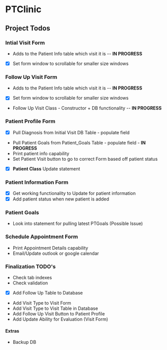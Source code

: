 # PTClinic

## Project Todos

### Intial Visit Form
- Adds to the Patient Info table which visit it is -- **IN PROGRESS**
- [x] Set form window to scrollable for smaller size windows

### Follow Up Visit Form
- Adds to the Patient Info table which visit it is  -- **IN PROGRESS**
- [x] Set form window to scrollable for smaller size windows
- Follow Up Visit Class - Constructor + DB functionality  -- **IN PROGRESS**

### Patient Profile Form
- [x] Pull Diagnosis from Initial Visit DB Table - populate field
- Pull Patient Goals from Patient_Goals Table - populate field - **IN PROGRESS**
- Print patient info capability
- Set Patient Visit button to go to correct Form based off patient status 
- [x] **Patient Class** Update statement

### Patient Information Form
- [x] Get working functionality to Update for patient information 
- [x] Add patient status when new patient is added 

### Patient Goals
- Look into statement for pulling latest PTGoals (Possible Issue)


### Schedule Appointment Form
- Print Appointment Details capability
- Email/Update outlook or google calendar

### Finalization TODO's
- Check tab indexes
- Check validation
- [x] Add Follow Up Table to Database
- Add Visit Type to Visit Form
- Add Visit Type to Visit Table in Database
- Add Follow Up Visit Button to Patient Profile
- Add Update Ability for Evaluation (Visit Form)


#### Extras
- Backup DB


